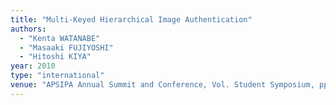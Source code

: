 ```yaml
---
title: "Multi-Keyed Hierarchical Image Authentication"
authors:
  - "Kenta WATANABE"
  - "Masaaki FUJIYOSHI"
  - "Hitoshi KIYA"
year: 2010
type: "international"
venue: "APSIPA Annual Summit and Conference, Vol. Student Symposium, pp. 62-62, Biopolis, Singapore, 2010-12-16."
---
```

